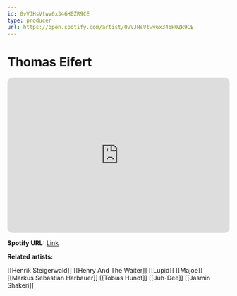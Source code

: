 ```yaml
---
id: 0vVJHsVtwv6x346H0ZR9CE
type: producer
url: https://open.spotify.com/artist/0vVJHsVtwv6x346H0ZR9CE
---
```

# Thomas Eifert

<iframe style="border-radius:12px" src="https://open.spotify.com/embed/artist/0vVJHsVtwv6x346H0ZR9CE" width="100%" height="352" frameBorder="0" allowfullscreen="" allow="autoplay; clipboard-write; encrypted-media; fullscreen; picture-in-picture" loading="lazy"></iframe>

**Spotify URL:** [Link](https://open.spotify.com/artist/0vVJHsVtwv6x346H0ZR9CE)

**Related artists:**

[[Henrik Steigerwald]]
[[Henry And The Waiter]]
[[Lupid]]
[[Majoe]]
[[Markus Sebastian Harbauer]]
[[Tobias Hundt]]
[[Juh-Dee]]
[[Jasmin Shakeri]]

